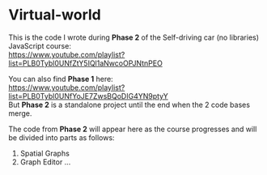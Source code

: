 # Virtual-world

This is the code I wrote during **Phase 2** of the Self-driving car (no libraries) JavaScript course:  
https://www.youtube.com/playlist?list=PLB0Tybl0UNfZtY5IQl1aNwcoOPJNtnPEO

You can also find **Phase 1** here:  
https://www.youtube.com/playlist?list=PLB0Tybl0UNfYoJE7ZwsBQoDIG4YN9ptyY  
But **Phase 2** is a standalone project until the end when the 2 code bases merge.

The code from **Phase 2** will appear here as the course progresses and will be divided into parts as follows:

  1. Spatial Graphs
  2. Graph Editor
  ...
